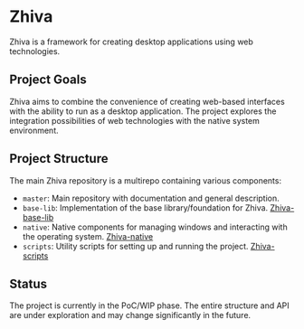 # Zhiva

Zhiva is a framework for creating desktop applications using web technologies.

## Project Goals

Zhiva aims to combine the convenience of creating web-based interfaces with the ability to run as a desktop application. The project explores the integration possibilities of web technologies with the native system environment.

## Project Structure

The main Zhiva repository is a multirepo containing various components:

- `master`: Main repository with documentation and general description.
- `base-lib`: Implementation of the base library/foundation for Zhiva. [Zhiva-base-lib](https://github.com/wxn0brP/Zhiva-base-lib)
- `native`: Native components for managing windows and interacting with the operating system. [Zhiva-native](https://github.com/wxn0brP/Zhiva-native)
- `scripts`: Utility scripts for setting up and running the project. [Zhiva-scripts](https://github.com/wxn0brP/Zhiva-scripts)

## Status

The project is currently in the PoC/WIP phase. The entire structure and API are under exploration and may change significantly in the future.
